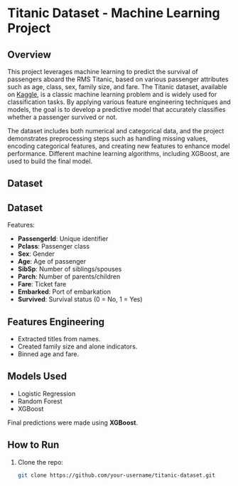 
# Titanic Dataset - Machine Learning Project

## Overview
This project leverages machine learning to predict the survival of passengers aboard the RMS Titanic, based on various passenger attributes such as age, class, sex, family size, and fare. The Titanic dataset, available on [Kaggle](https://www.kaggle.com/competitions/titanic), is a classic machine learning problem and is widely used for classification tasks. By applying various feature engineering techniques and models, the goal is to develop a predictive model that accurately classifies whether a passenger survived or not.

The dataset includes both numerical and categorical data, and the project demonstrates preprocessing steps such as handling missing values, encoding categorical features, and creating new features to enhance model performance. Different machine learning algorithms, including XGBoost, are used to build the final model.

## Dataset

## Dataset
Features:
- **PassengerId**: Unique identifier
- **Pclass**: Passenger class
- **Sex**: Gender
- **Age**: Age of passenger
- **SibSp**: Number of siblings/spouses
- **Parch**: Number of parents/children
- **Fare**: Ticket fare
- **Embarked**: Port of embarkation
- **Survived**: Survival status (0 = No, 1 = Yes)

## Features Engineering
- Extracted titles from names.
- Created family size and alone indicators.
- Binned age and fare.
  
## Models Used
- Logistic Regression
- Random Forest
- XGBoost

Final predictions were made using **XGBoost**.

## How to Run
1. Clone the repo:
   ```bash
   git clone https://github.com/your-username/titanic-dataset.git
